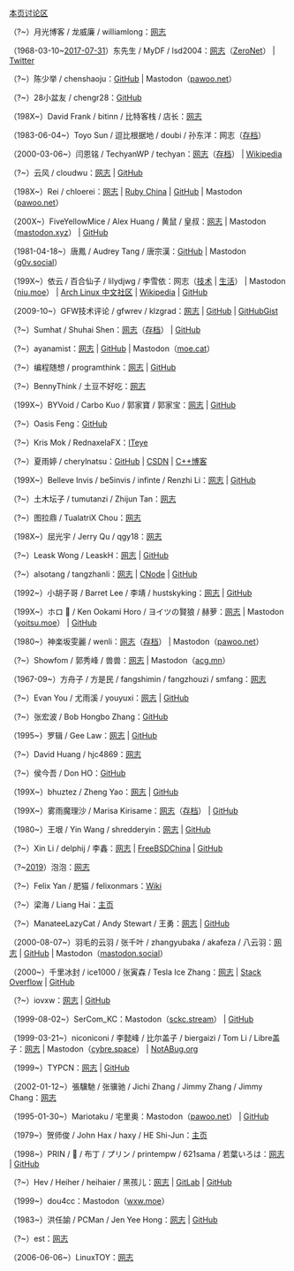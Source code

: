[本页讨论区](https://github.com/XX-net/XX-Net-dev/issues/85)

（?~）月光博客 / 龙威廉 / williamlong：[网志](https://www.williamlong.info/)

（1968-03-10~[2017-07-31](https://archive.fo/gcCUm)）东先生 / MyDF / lsd2004：[网志](http://127.0.0.1:43110/mydf.bit/)（[ZeroNet](https://zeronet.io/)） | [Twitter](https://web.archive.org/web/20180826044823/https:/twitter.com/MyDF)

（?~）陈少举 / chenshaoju：[GitHub](https://github.com/chenshaoju) | Mastodon（[pawoo.net](https://pawoo.net/@chenshaoju)）

（?~）28小盆友 / chengr28：[GitHub](https://github.com/chengr28)

（198X~）David Frank / bitinn / 比特客栈 / 店长：[网志](https://bitinn.net/)

（1983-06-04~）Toyo Sun / 逗比根据地 / doubi / 孙东洋：网志（[存档](https://web.archive.org/web/20181120103104/https://doub.io/)）

（2000-03-06~）闫恩铭 / TechyanWP / techyan：[网志](https://techyan.me/)（[存档](https://web.archive.org/web/20180224065832/https://techyan.me/)） | [Wikipedia](https://zh.wikipedia.org/wiki/User:Techyan)

（?~）云风 / cloudwu：[网志](https://blog.codingnow.com/) | [GitHub](https://github.com/cloudwu)

（198X~）Rei / chloerei：[网志](https://chloerei.com/posts/) | [Ruby China](https://ruby-china.org/Rei) | [GitHub](https://github.com/chloerei) | Mastodon（[pawoo.net](https://pawoo.net/@Rei)）

（200X~）FiveYellowMice / Alex Huang / 黄鼠 / 皇叔：[网志](https://fiveyellowmice.com/) | Mastodon（[mastodon.xyz](https://mastodon.xyz/@FiveYellowMice)） | [GitHub](https://github.com/FiveYellowMice)

（1981-04-18~）唐鳳 / Audrey Tang / 唐宗漢：[GitHub](https://github.com/audreyt) | Mastodon（[g0v.social](https://g0v.social/@au)）

（199X~）依云 / 百合仙子 / lilydjwg / 李雪依：网志（[技术](https://blog.lilydjwg.me/) | [生活](https://xy.lilydjwg.me/)） | Mastodon（[niu.moe](https://niu.moe/@lilydjwg)） | [Arch Linux 中文社区](https://bbs.archlinuxcn.org/search.php?action=show_user_posts&user_id=159) | [Wikipedia](https://zh.wikipedia.org/wiki/User:Lilydjwg) | [GitHub](https://github.com/lilydjwg)

（2009-10~）GFW技术评论 / gfwrev / klzgrad：[网志](https://gfwrev.blogspot.com/) | [GitHub](https://github.com/klzgrad) | [GitHubGist](https://gist.github.com/klzgrad)

（?~）Sumhat / Shuhai Shen：[网志](https://leonax.net/)（[存档](https://web.archive.org/web/20190126110642/https://leonax.net/)） | [GitHub](https://github.com/sumhat)

（?~）ayanamist：[网志](https://blog.ayanamist.com/) | [GitHub](https://github.com/ayanamist) | Mastodon（[moe.cat](https://moe.cat/@ayanamist)）

（?~）编程随想 / programthink：[网志](https://program-think.blogspot.com/) | [GitHub](https://github.com/programthink)

（?~）BennyThink / 土豆不好吃：[网志](https://www.bennythink.com/)

（199X~）BYVoid / Carbo Kuo / 郭家寶 / 郭家宝：[网志](https://www.byvoid.com/) | [GitHub](https://github.com/BYVoid)

（?~）Oasis Feng：[GitHub](https://github.com/oasisfeng)

（?~）Kris Mok / RednaxelaFX：[ITeye](https://rednaxelafx.iteye.com/)

（?~）夏雨婷 / cherylnatsu：[GitHub](https://github.com/zooxyt) | [CSDN](https://blog.csdn.net/cherylnatsu) | [C++博客](http://www.cppblog.com/wuwu)

（199X~）Belleve Invis / be5invis / infinte / Renzhi Li：[网志](https://typeof.net/) | [GitHub](https://github.com/be5invis)

（?~）土木坛子 / tumutanzi / Zhijun Tan：[网志](https://tumutanzi.com/)

（?~）图拉鼎 / TualatriX Chou：[网志](https://imtx.me/)

（198X~）屈光宇 / Jerry Qu / qgy18：[网志](https://imququ.com/)

（?~）Leask Wong / LeaskH：[网志](https://leaskh.com/) | [GitHub](https://github.com/leask)

（?~）alsotang / tangzhanli：[网志](https://fxck.it/) | [CNode](https://cnodejs.org/user/alsotang) | [GitHub](https://github.com/alsotang)

（1992~）小胡子哥 / Barret Lee / 李靖 / hustskyking：[网志](https://www.barretlee.com/entry/) | [GitHub](https://github.com/barretlee)

（199X~）ホロ 🐺 / Ken Ookami Horo / ヨイツの賢狼 / 赫萝：[网志](https://blog.yoitsu.moe/) | Mastodon（[yoitsu.moe](https://yoitsu.moe/@horo)） | [GitHub](https://github.com/KenOokamiHoro)

（1980~）神楽坂雯麗 / wenli：[网志](http://wenli.moe/)（[存档](https://web.archive.org/web/20181226193159/http://wenli.moe/)） | Mastodon（[pawoo.net](https://pawoo.net/@wenli)）

（?~）Showfom / 郭秀峰 / 兽兽：[网志](https://sb.sb/) | Mastodon（[acg.mn](https://acg.mn/@Showfom)）

（1967-09~）方舟子 / 方是民 / fangshimin / fangzhouzi / smfang：[网志](http://www.xysblogs.org/fangzhouzi)

（?~）Evan You / 尤雨溪 / youyuxi：[网志](https://blog.evanyou.me/) | [GitHub](https://github.com/yyx990803)

（?~）张宏波 / Bob Hongbo Zhang：[GitHub](https://github.com/bobzhang)

（1995~）罗辑 / Gee Law：[网志](https://geelaw.blog/) | [GitHub](https://github.com/GeeLaw)

（?~）David Huang / hjc4869：[网志](https://blog.hjc.im/)

（?~）侯今吾 / Don HO：[GitHub](https://github.com/donho)

（199X~）bhuztez / Zheng Yao：[网志](https://bhuztez.github.io/) | [GitHub](https://github.com/bhuztez)

（199X~）雾雨魔理沙 / Marisa Kirisame：[网志](https://marisa.moe/)（[存档](https://web.archive.org/web/20190116160652/http://marisa.moe/)） | [GitHub](https://github.com/MarisaKirisame)

（1980~）王垠 / Yin Wang / shredderyin：[网志](http://www.yinwang.org/) | [GitHub](https://github.com/yinwang0)

（?~）Xin Li / delphij / 李鑫：[网志](https://blog.delphij.net/) | [FreeBSDChina](https://wiki.freebsdchina.org/user/delphij) | [GitHub](https://github.com/delphij)

（?~[2019](https://archive.fo/7jNti)）泡泡：[网志](https://pao-pao.net/articles)

（?~）Felix Yan / 肥猫 / felixonmars：[Wiki](https://felixc.at/)

（?~）梁海 / Liang Hai：[主页](https://lianghai.github.io/)

（?~）ManateeLazyCat / Andy Stewart / 王勇：[网志](https://manateelazycat.github.io/) | [GitHub](https://github.com/manateelazycat)

（2000-08-07~）羽毛的云羽 / 张千叶 / zhangyubaka / akafeza / 八云羽：[网志](https://oao.moe/) | [GitHub](https://github.com/zhangyubaka) | Mastodon（[mastodon.social](https://mastodon.social/@zhangyubaka)）

（2000~）千里冰封 / ice1000 / 张寅森 / Tesla Ice Zhang：[网志](https://ice1000.org/) | [Stack Overflow](https://stackoverflow.com/users/7083401/ice1000) | [GitHub](https://github.com/ice1000)

（?~）iovxw：[网志](https://iovxw.net/) | [GitHub](https://github.com/iovxw)

（1999-08-02~）SerCom_KC：Mastodon（[sckc.stream](https://sckc.stream/@SerCom_KC)） | [GitHub](https://github.com/SerCom-KC)

（1999-03-21~）niconiconi / 李懿峰 / 比尔盖子 / biergaizi / Tom Li / Libre盖子：[网志](https://tomli.blog/) | Mastodon（[cybre.space](https://cybre.space/@niconiconi)） | [NotABug.org](https://notabug.org/niconiconi)

（1999~）TYPCN：[网志](https://typcn.com/blog) | [GitHub](https://github.com/typcn)

（2002-01-12~）張驥馳 / 张骥驰 / Jichi Zhang / Jimmy Zhang / Jimmy Chang：[网志](https://jichi.ca/)

（1995-01-30~）Mariotaku / 宅里奥：Mastodon（[pawoo.net](https://pawoo.net/@mariotaku)） | [GitHub](https://github.com/mariotaku)

（1979~）贺师俊 / John Hax / haxy / HE Shi-Jun：[主页](https://johnhax.net/)

（1998~）PRIN / 🍮 / 布丁 / プリン / printempw / 621sama / 若葉いろは：[网志](https://blessing.studio/) | [GitHub](https://github.com/printempw)

（?~）Hev / Heiher / heihaier / 黑孩儿：[网志](https://hev.cc/) | [GitLab](https://gitlab.com/hev) | [GitHub](https://github.com/heiher)

（1999~）dou4cc：Mastodon（[wxw.moe](https://wxw.moe/@dou4cc)）

（1983~）洪任諭 / PCMan / Jen Yee Hong：[网志](https://pcmanx.blogspot.com/) | [GitHub](https://github.com/PCMan)

（?~）est：[网志](https://blog.est.im/)

（2006-06-06~）LinuxTOY：[网志](https://linuxtoy.org/)
